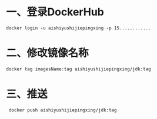 # 一、登录DockerHub
`docker login -u aishiyushijiepingxing -p 15............`

# 二、修改镜像名称
` docker tag imagesName:tag aishiyushijiepingxing/jdk:tag `

# 三、推送
` docker push aishiyushijiepingxing/jdk:tag`

